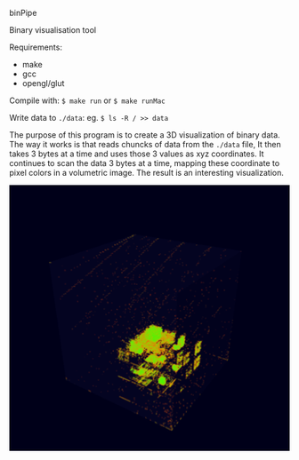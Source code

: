 binPipe

Binary visualisation tool

Requirements:
  * make
  * gcc
  * opengl/glut

Compile with: `$ make run` or `$ make runMac`

Write data to `./data`: eg. `$ ls -R / >> data`

The purpose of this program is to create a 3D visualization of binary data. 
The way it works is that reads chuncks of data from the `./data` file,
It then takes 3 bytes at a time and uses those 3 values as xyz coordinates.
It continues to scan the data 3 bytes at a time, mapping these coordinate to pixel colors in a volumetric image.
The result is an interesting visualization.

![screenshot](https://raw.githubusercontent.com/walesey/binPipe/master/screenshot.png)